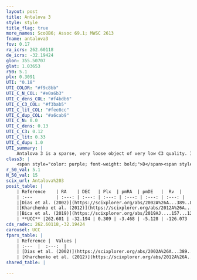 ```yaml
---
layout: post
title: Antalova 3
style: style
title_flag: true
more_names: ScoOB6; Assoc 69.1; MWSC 2613
fname: antalova3
fov: 0.17
ra_icrs: 262.60118
de_icrs: -32.19424
glon: 355.50707
glat: 1.03653
r50: 5.1
plx: 0.3091
UTI: "0.18"
UTI_COLOR: "#f9c8bb"
UTI_C_N_COL: "#e0a6b3"
UTI_C_dens_COL: "#f4bdb6"
UTI_C_C3_COL: "#f3bab5"
UTI_C_lit_COL: "#fee8cc"
UTI_C_dup_COL: "#a6cab9"
UTI_C_N: 0.0
UTI_C_dens: 0.13
UTI_C_C3: 0.12
UTI_C_lit: 0.33
UTI_C_dup: 1.0
UTI_summary: |
    Antalova 3 is a sparse, very loose object of very low C3 quality. It is poorly studied in the literature, with no articles listed in the last 6 years.<br><br><span style="color: #99180f; font-weight: bold;">Warning: </span>contains less than 25 stars with <i>P>0.5</i> estimated.
class3: |
    <span style="color: purple; font-weight: bold;">D</span><span style="color: red; font-weight: bold;">C</span>
r_50_val: 5.1
N_50_val: 15
scix_url: Antalova%203
posit_table: |
    | Reference    | RA    | DEC   | Plx  | pmRA  | pmDE   |  Rv  |
    | :---         | :---: | :---: | :---: | :---: | :---: | :---: |
    |[Dias et al. (2002)](https://scixplorer.org/abs/2002A%26A...389..871D) | 262.642 | -32.208 | -- | -0.15 | -2.18 | -- |
    |[Kharchenko et al. (2012)](https://scixplorer.org/abs/2012A%26A...543A.156K) | 262.658 | -32.205 | -- | 2.56 | 0.55 | -- |
    |[Bica et al. (2019)](https://scixplorer.org/abs/2019AJ....157...12B) | 262.659 | -32.197 | -- | -- | -- | -- |
    | **UCC** |262.601 | -32.194 | 0.309 | -3.468 | -5.128 | -126.073 | 
cds_radec: 262.60118,-32.19424
carousel: UCC
fpars_table: |
    | Reference |  Values |
    | :---  |  :---:  |
    | [Dias et al. (2002)](https://scixplorer.org/abs/2002A%26A...389..871D) | `E(B-V)=1.353, Dist=2588.0, Age=8.415` |
    | [Kharchenko et al. (2012)](https://scixplorer.org/abs/2012A%26A...543A.156K) | `e_bv=1.353, distance=2588, log_age=8.415` |
shared_table: |
    
---
```

